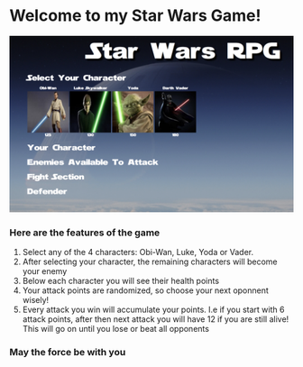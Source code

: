 # Welcome to my Star Wars Game!
![Game Screenshot](/assets/images/forReadme.png)


### Here are the features of the game

1. Select any of the 4 characters: Obi-Wan, Luke, Yoda or Vader.
2. After selecting your character, the remaining characters will become your enemy
3. Below each character you will see their health points
4. Your attack points are randomized, so choose your next oponnent wisely!
5. Every attack you win will accumulate your points. I.e if you start with 6 attack points, after then next attack you will have 12 if you are still alive! This will go on until you lose or beat all opponents


### May the force be with you




